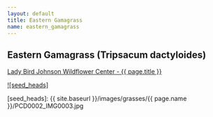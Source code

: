 ```yaml
---
layout: default
title: Eastern Gamagrass
name: eastern_gamagrass
---
```

## Eastern Gamagrass (Tripsacum dactyloides)

[Lady Bird Johnson Wildflower Center - {{ page.title }} ](https://www.wildflower.org/plants/result.php?id_plant=TRDA3)

[![seed_heads]][lbj_TRDA3_seeds]

[seed_heads]: {{ site.baseurl }}/images/grasses/{{ page.name }}/PCD0002_IMG0003.jpg

[lbj_TRDA3_seeds]: http://www.wildflower.org/gallery/result.php?id_image=103 "Paul Cox, Lady Bird Johnson Wildflower Center"

